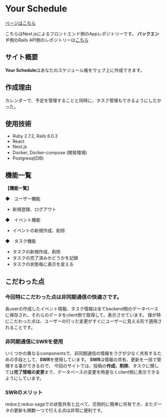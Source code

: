 # Your Schedule
[ページはこちら](https://cal-frontend.vercel.app/)

こちらはNext.jsによるフロントエンド側のAppレポジトリーです。
**バックエンド**側のRails API側のレポジトリーは[こちら](https://github.com/takaya787/cal_backend)

## サイト概要

**Your Schedule**はあなたのスケジュール帳をウェブ上に作成できます。<br>

## 作成理由　
カレンダーで、予定を管理することと同時に、タスク管理もできるようにしたかった。

## 使用技術

* Ruby 2.7.2, Rails 6.0.3
* React
* Next.js
* Docker, Docker-compose (開発環境)
* Postgresql(DB)


## 機能一覧
**【機能一覧】**

◆　ユーザー機能 
* 新規登録、ログアウト

◆　イベント機能 
* イベントの新規作成、削除

◆　タスク機能
* タスクの新規作成、削除
* タスクの完了済みかどうかを記録
* タスクの状態毎に表示を変える

## こだわった点
### 今回特にこだわった点は**非同期通信の快適さ**です。
各userの作成したイベント情報、タスク情報は全てbackend側のデータベースに保存され、それらのデータをclient側で取得して、表示させています。
僕が特にこだわった点は、ユーザーの行った変更がすぐにユーザーに見える形で適用されることです。

### 非同期通信にSWRを使用

いくつかの異なるcomponentsで、非同期通信の情報をラグが少なく共有するための手段として、**SWR**を使用しています。
**SWR**は情報の共有、更新を一括で管理する事ができるので、
今回のサイトでは、投稿の**作成、削除**、タスクに関しては**完了情報の変更**まで、データベースの変更を時差なくclient側に表示できるようにしています。

### SWRのメリット

reduxとredux-sagaでの状態共有と比べて、圧倒的に簡単に共有でき、またデータの更新も関数一つで行える点は非常に便利です。

